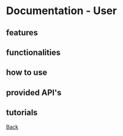 # Documentation - User 

## features
## functionalities
## how to use
## provided API's
## tutorials

[Back](README.md)